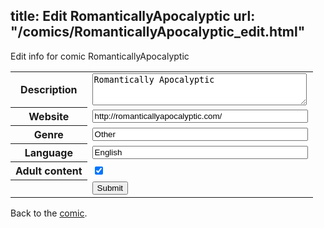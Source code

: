 title: Edit RomanticallyApocalyptic
url: "/comics/RomanticallyApocalyptic_edit.html"
---
Edit info for comic RomanticallyApocalyptic

<form name="comic" action="http://gaepostmail.appspot.com/comic/" method="post">
<table class="comicinfo">
<tr>
<th>Description</th><td><textarea name="description" cols="40" rows="3">Romantically Apocalyptic</textarea></td>
</tr>
<tr>
<th>Website</th><td><input type="text" name="url" value="http://romanticallyapocalyptic.com/" size="40"/></td>
</tr>
<tr>
<th>Genre</th><td><input type="text" name="genre" value="Other" size="40"/></td>
</tr>
<tr>
<th>Language</th><td><input type="text" name="language" value="English" size="40"/></td>
</tr>
<tr>
<th>Adult content</th><td><input type="checkbox" name="adult" value="adult" checked="checked"/></td>
</tr>
<tr>
<th></th><td>
<input type="hidden" name="comic" value="RomanticallyApocalyptic" />
<input type="submit" name="submit" value="Submit" />
</td>
</tr>
</table>
</form>

Back to the [comic](RomanticallyApocalyptic.html).
